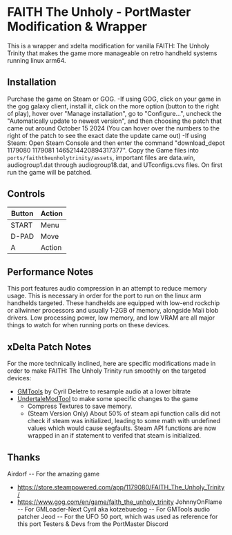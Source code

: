 # FAITH The Unholy  - PortMaster Modification & Wrapper
This is a wrapper and xdelta modification for vanilla FAITH: The Unholy Trinity that makes the game more manageable on retro handheld systems running linux arm64.

## Installation
Purchase the game on Steam or GOG.
-If using GOG, click on your game in the gog galaxy client, install it, click on the more option (button to the right of play), hover over "Manage installation", go to "Configure...", uncheck the "Automatically update to newest version", and then choosing the patch that came out around October 15 2024 (You can hover over the numbers to the right of the patch to see the exact date the update came out)
-If using Steam: Open Steam Console and then enter the command
"download_depot 1179080 1179081 1465214420894317377". Copy the Game files into `ports/faiththeunholytrinity/assets`, important files are data.win, audiogroup1.dat through audiogroup18.dat, and UTconfigs.cvs files. On first run the game will be patched.

## Controls
| Button | Action |
|--|--|
|START|Menu|
|D-PAD|Move|
|A|Action|

## Performance Notes
This port features audio compression in an attempt to reduce memory usage. This is necessary in order for the port to run on the linux arm handhelds targeted. These handhelds are equipped with low-end rockchip or allwinner processors and usually 1-2GB of memory, alongside Mali blob drivers. Low processing power, low memory, and low VRAM are all major things to watch for when running ports on these devices.

## xDelta Patch Notes
For the more technically inclined, here are specific modifications made in order to make FAITH: The Unholy Trinity run smoothly on the targeted devices:

- [GMTools](https://github.com/cdeletre/gmtools) by Cyril Deletre to resample audio at a lower bitrate
- [UndertaleModTool](https://github.com/UnderminersTeam/UndertaleModTool) to make some specific changes to the game
    - Compress Textures to save memory.
    - (Steam Version Only) About 50% of steam api function calls did not check if steam was initialized, leading to some math with undefined values which would cause segfaults. Steam API functions are now wrapped in an if statement to verifed that steam is initialized.

## Thanks
Airdorf -- For the amazing game
- https://store.steampowered.com/app/1179080/FAITH_The_Unholy_Trinity/
- https://www.gog.com/en/game/faith_the_unholy_trinity
JohnnyOnFlame -- For GMLoader-Next 
Cyril aka kotzebuedog -- For GMTools audio patcher
Jeod -- For the UFO 50 port, which was used as reference for this port
Testers & Devs from the PortMaster Discord
